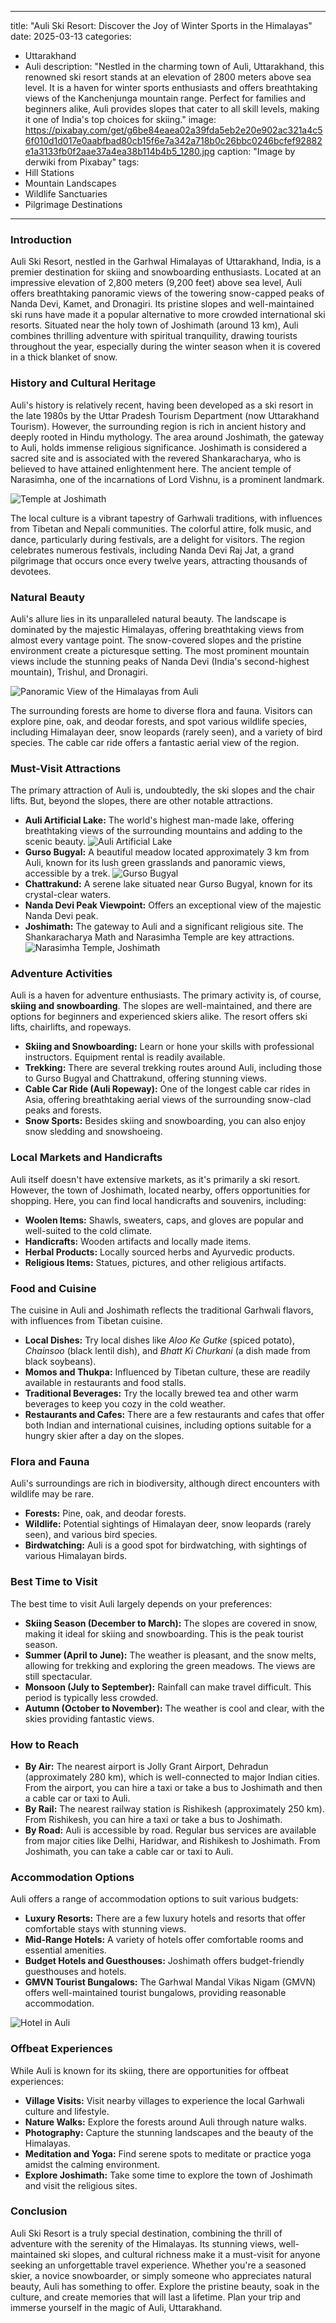 
---
title: "Auli Ski Resort: Discover the Joy of Winter Sports in the Himalayas"
date: 2025-03-13
categories:
  - Uttarakhand
  - Auli
description: "Nestled in the charming town of Auli, Uttarakhand, this renowned ski resort stands at an elevation of 2800 meters above sea level. It is a haven for winter sports enthusiasts and offers breathtaking views of the Kanchenjunga mountain range. Perfect for families and beginners alike, Auli provides slopes that cater to all skill levels, making it one of India's top choices for skiing."
image: https://pixabay.com/get/g6be84eaea02a39fda5eb2e20e902ac321a4c56f010d1d017e0aabfbad80cb15f6e7a342a718b0c26bbc0246bcfef92882e1a3133fb0f2aae37a4ea38b114b4b5_1280.jpg
caption: "Image by derwiki from Pixabay"
tags: 
  - Hill Stations
  - Mountain Landscapes
  - Wildlife Sanctuaries
  - Pilgrimage Destinations
---


### **Introduction**

Auli Ski Resort, nestled in the Garhwal Himalayas of Uttarakhand, India, is a premier destination for skiing and snowboarding enthusiasts. Located at an impressive elevation of 2,800 meters (9,200 feet) above sea level, Auli offers breathtaking panoramic views of the towering snow-capped peaks of Nanda Devi, Kamet, and Dronagiri. Its pristine slopes and well-maintained ski runs have made it a popular alternative to more crowded international ski resorts. Situated near the holy town of Joshimath (around 13 km), Auli combines thrilling adventure with spiritual tranquility, drawing tourists throughout the year, especially during the winter season when it is covered in a thick blanket of snow.

### **History and Cultural Heritage**

Auli's history is relatively recent, having been developed as a ski resort in the late 1980s by the Uttar Pradesh Tourism Department (now Uttarakhand Tourism). However, the surrounding region is rich in ancient history and deeply rooted in Hindu mythology. The area around Joshimath, the gateway to Auli, holds immense religious significance. Joshimath is considered a sacred site and is associated with the revered Shankaracharya, who is believed to have attained enlightenment here. The ancient temple of Narasimha, one of the incarnations of Lord Vishnu, is a prominent landmark.

<img src="placeholder_image_tag_for_temple_in_joshimath.jpg" alt="Temple at Joshimath">

The local culture is a vibrant tapestry of Garhwali traditions, with influences from Tibetan and Nepali communities. The colorful attire, folk music, and dance, particularly during festivals, are a delight for visitors. The region celebrates numerous festivals, including Nanda Devi Raj Jat, a grand pilgrimage that occurs once every twelve years, attracting thousands of devotees.

### **Natural Beauty**

Auli's allure lies in its unparalleled natural beauty. The landscape is dominated by the majestic Himalayas, offering breathtaking views from almost every vantage point. The snow-covered slopes and the pristine environment create a picturesque setting. The most prominent mountain views include the stunning peaks of Nanda Devi (India's second-highest mountain), Trishul, and Dronagiri.

<img src="placeholder_image_tag_for_panoramic_view_of_himalayas.jpg" alt="Panoramic View of the Himalayas from Auli">

The surrounding forests are home to diverse flora and fauna. Visitors can explore pine, oak, and deodar forests, and spot various wildlife species, including Himalayan deer, snow leopards (rarely seen), and a variety of bird species. The cable car ride offers a fantastic aerial view of the region.

### **Must-Visit Attractions**

The primary attraction of Auli is, undoubtedly, the ski slopes and the chair lifts. But, beyond the slopes, there are other notable attractions.

*   **Auli Artificial Lake:** The world's highest man-made lake, offering breathtaking views of the surrounding mountains and adding to the scenic beauty.
    <img src="placeholder_image_tag_for_auli_artificial_lake.jpg" alt="Auli Artificial Lake">
*   **Gurso Bugyal:** A beautiful meadow located approximately 3 km from Auli, known for its lush green grasslands and panoramic views, accessible by a trek.
    <img src="placeholder_image_tag_for_gurso_bugyal.jpg" alt="Gurso Bugyal">
*   **Chattrakund:** A serene lake situated near Gurso Bugyal, known for its crystal-clear waters.
*   **Nanda Devi Peak Viewpoint:** Offers an exceptional view of the majestic Nanda Devi peak.
*   **Joshimath:** The gateway to Auli and a significant religious site. The Shankaracharya Math and Narasimha Temple are key attractions.
    <img src="placeholder_image_tag_for_narasimha_temple_joshimath.jpg" alt="Narasimha Temple, Joshimath">

### **Adventure Activities**

Auli is a haven for adventure enthusiasts. The primary activity is, of course, **skiing and snowboarding**. The slopes are well-maintained, and there are options for beginners and experienced skiers alike. The resort offers ski lifts, chairlifts, and ropeways.

*   **Skiing and Snowboarding:** Learn or hone your skills with professional instructors. Equipment rental is readily available.
*   **Trekking:** There are several trekking routes around Auli, including those to Gurso Bugyal and Chattrakund, offering stunning views.
*   **Cable Car Ride (Auli Ropeway):** One of the longest cable car rides in Asia, offering breathtaking aerial views of the surrounding snow-clad peaks and forests.
*   **Snow Sports:** Besides skiing and snowboarding, you can also enjoy snow sledding and snowshoeing.

### **Local Markets and Handicrafts**

Auli itself doesn't have extensive markets, as it's primarily a ski resort. However, the town of Joshimath, located nearby, offers opportunities for shopping. Here, you can find local handicrafts and souvenirs, including:

*   **Woolen Items:** Shawls, sweaters, caps, and gloves are popular and well-suited to the cold climate.
*   **Handicrafts:** Wooden artifacts and locally made items.
*   **Herbal Products:** Locally sourced herbs and Ayurvedic products.
*   **Religious Items:** Statues, pictures, and other religious artifacts.

### **Food and Cuisine**

The cuisine in Auli and Joshimath reflects the traditional Garhwali flavors, with influences from Tibetan cuisine.

*   **Local Dishes:** Try local dishes like *Aloo Ke Gutke* (spiced potato), *Chainsoo* (black lentil dish), and *Bhatt Ki Churkani* (a dish made from black soybeans).
*   **Momos and Thukpa:** Influenced by Tibetan culture, these are readily available in restaurants and food stalls.
*   **Traditional Beverages:** Try the locally brewed tea and other warm beverages to keep you cozy in the cold weather.
*   **Restaurants and Cafes:** There are a few restaurants and cafes that offer both Indian and international cuisines, including options suitable for a hungry skier after a day on the slopes.

### **Flora and Fauna**

Auli's surroundings are rich in biodiversity, although direct encounters with wildlife may be rare.

*   **Forests:** Pine, oak, and deodar forests.
*   **Wildlife:** Potential sightings of Himalayan deer, snow leopards (rarely seen), and various bird species.
*   **Birdwatching:** Auli is a good spot for birdwatching, with sightings of various Himalayan birds.

### **Best Time to Visit**

The best time to visit Auli largely depends on your preferences:

*   **Skiing Season (December to March):** The slopes are covered in snow, making it ideal for skiing and snowboarding. This is the peak tourist season.
*   **Summer (April to June):** The weather is pleasant, and the snow melts, allowing for trekking and exploring the green meadows. The views are still spectacular.
*   **Monsoon (July to September):** Rainfall can make travel difficult. This period is typically less crowded.
*   **Autumn (October to November):** The weather is cool and clear, with the skies providing fantastic views.

### **How to Reach**

*   **By Air:** The nearest airport is Jolly Grant Airport, Dehradun (approximately 280 km), which is well-connected to major Indian cities. From the airport, you can hire a taxi or take a bus to Joshimath and then a cable car or taxi to Auli.
*   **By Rail:** The nearest railway station is Rishikesh (approximately 250 km). From Rishikesh, you can hire a taxi or take a bus to Joshimath.
*   **By Road:** Auli is accessible by road. Regular bus services are available from major cities like Delhi, Haridwar, and Rishikesh to Joshimath. From Joshimath, you can take a cable car or taxi to Auli.

### **Accommodation Options**

Auli offers a range of accommodation options to suit various budgets:

*   **Luxury Resorts:** There are a few luxury hotels and resorts that offer comfortable stays with stunning views.
*   **Mid-Range Hotels:** A variety of hotels offer comfortable rooms and essential amenities.
*   **Budget Hotels and Guesthouses:** Joshimath offers budget-friendly guesthouses and hotels.
*   **GMVN Tourist Bungalows:** The Garhwal Mandal Vikas Nigam (GMVN) offers well-maintained tourist bungalows, providing reasonable accommodation.

<img src="placeholder_image_tag_for_hotel_in_auli.jpg" alt="Hotel in Auli">

### **Offbeat Experiences**

While Auli is known for its skiing, there are opportunities for offbeat experiences:

*   **Village Visits:** Visit nearby villages to experience the local Garhwali culture and lifestyle.
*   **Nature Walks:** Explore the forests around Auli through nature walks.
*   **Photography:** Capture the stunning landscapes and the beauty of the Himalayas.
*   **Meditation and Yoga:** Find serene spots to meditate or practice yoga amidst the calming environment.
*   **Explore Joshimath:** Take some time to explore the town of Joshimath and visit the religious sites.

### **Conclusion**

Auli Ski Resort is a truly special destination, combining the thrill of adventure with the serenity of the Himalayas. Its stunning views, well-maintained ski slopes, and cultural richness make it a must-visit for anyone seeking an unforgettable travel experience. Whether you're a seasoned skier, a novice snowboarder, or simply someone who appreciates natural beauty, Auli has something to offer. Explore the pristine beauty, soak in the culture, and create memories that will last a lifetime. Plan your trip and immerse yourself in the magic of Auli, Uttarakhand.


